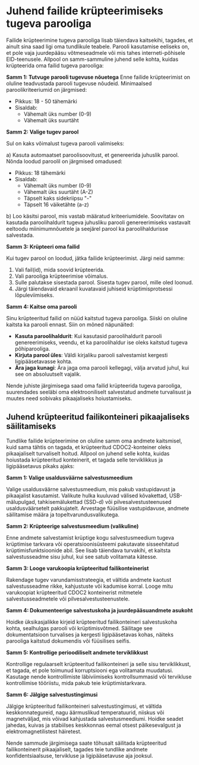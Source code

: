 # Juhend failide krüpteerimiseks tugeva parooliga

Failide krüpteerimine tugeva parooliga lisab täiendava kaitsekihi, tagades, et ainult sina saad ligi oma tundlikule teabele. Parooli kasutamise eeliseks on, et pole vaja juurdepääsu võtmeseadmele või mis tahes interneti-põhisele EID-teenusele. Allpool on samm-sammuline juhend selle kohta, kuidas krüpteerida oma failid tugeva parooliga:

**Samm 1: Tutvuge parooli tugevuse nõuetega**
Enne failide krüpteerimist on oluline teadvustada parooli tugevuse nõudeid. Minimaalsed paroolikriteeriumid on järgmised:

- Pikkus: 18 - 50 tähemärki
- Sisaldab:
  - Vähemalt üks number (0-9)
  - Vähemalt üks suurtäht

**Samm 2: Valige tugev parool**

Sul on kaks võimalust tugeva parooli valimiseks:

a) Kasuta automaatset paroolisoovitust, et genereerida juhuslik parool. Nõnda loodud paroolil on järgmised omadused:

- Pikkus: 18 tähemärki
- Sisaldab:
  - Vähemalt üks number (0-9)
  - Vähemalt üks suurtäht (A-Z)
  - Täpselt kaks sidekriipsu "-"
  - Täpselt 16 väiketähte (a-z)

b) Loo käsitsi parool, mis vastab määratud kriteeriumidele. Soovitatav on kasutada paroolihaldurit tugeva juhusliku parooli genereerimiseks vastavalt eeltoodu miinimumnõuetele ja seejärel parool ka paroolihaldurisse salvestada.

**Samm 3: Krüpteeri oma failid**

Kui tugev parool on loodud, jätka failide krüpteerimist. Järgi neid samme:

1. Vali fail(id), mida soovid krüpteerida.
2. Vali parooliga krüpteerimise võimalus.
3. Sulle palutakse sisestada parool. Sisesta tugev parool, mille oled loonud.
4. Järgi täiendavaid ekraanil kuvatavaid juhiseid krüptimisprotsessi lõpuleviimiseks.

**Samm 4: Kaitse oma parooli**

Sinu krüpteeritud failid on nüüd kaitstud tugeva parooliga. Siiski on oluline kaitsta ka parooli ennast. Siin on mõned näpunäited:

- **Kasuta paroolihaldurit**: Kui kasutasid paroolihaldurit parooli genereerimiseks, veendu, et ka paroolihaldur ise oleks kaitstud tugeva põhiparooliga.
- **Kirjuta parool üles**: Väldi kirjaliku parooli salvestamist kergesti ligipääsetavasse kohta.
- **Ära jaga kunagi**: Ära jaga oma parooli kellegagi, välja arvatud juhul, kui see on absoluutselt vajalik.

Nende juhiste järgimisega saad oma failid krüpteerida tugeva parooliga, suurendades seeläbi oma elektrooniliselt salvestatud andmete turvalisust ja muutes need sobivaks pikaajaliseks hoiustamiseks.

## Juhend krüpteeritud failikonteineri pikaajaliseks säilitamiseks

Tundlike failide krüpteerimine on oluline samm oma andmete kaitsmisel, kuid sama tähtis on tagada, et krüpteeritud CDOC2-konteiner oleks pikaajaliselt turvaliselt hoitud. Allpool on juhend selle kohta, kuidas hoiustada krüpteeritud konteinerit, et tagada selle terviklikkus ja ligipääsetavus pikaks ajaks:

**Samm 1: Valige usaldusväärne salvestusmeedium**

Valige usaldusväärne salvestusmeedium, mis pakub vastupidavust ja pikaajalist kasutamist. Valikute hulka kuuluvad välised kõvakettad, USB-mälupulgad, tahkisemälukettad (SSD-d) või pilvesalvestusteenused usaldusväärsetelt pakkujatelt. Arvestage füüsilise vastupidavuse, andmete säilitamise määra ja topeltvarundusvalikutega.

**Samm 2: Krüpteerige salvestusmeedium (valikuline)**

Enne andmete salvestamist krüptige kogu salvestusmeedium tugeva krüptimise tarkvara või operatsioonisüsteemi pakutavate sisseehitatud krüptimisfunktsioonide abil. See lisab täiendava turvakihi, et kaitsta salvestusseadme sisu juhul, kui see satub volitamata kätesse.

**Samm 3: Looge varukoopia krüpteeritud failikonteinerist**

Rakendage tugev varundamisstrateegia, et vältida andmete kaotust salvestusseadme rikke, kahjustuste või kadumise korral. Looge mitu varukoopiat krüpteeritud CDOC2 konteinerist mitmetele salvestusseadmetele või pilvesalvestusteenustele.

**Samm 4: Dokumenteerige salvestuskoha ja juurdepääsuandmete asukoht**

Hoidke üksikasjalikke kirjeid krüpteeritud failikonteineri salvestuskoha kohta, sealhulgas parooli või krüptimisvõtmed. Säilitage see dokumentatsioon turvalises ja kergesti ligipääsetavas kohas, näiteks parooliga kaitstud dokumendis või füüsilises seifis.

**Samm 5: Kontrollige perioodiliselt andmete terviklikkust**

Kontrollige regulaarselt krüpteeritud failikonteineri ja selle sisu terviklikkust, et tagada, et pole toimunud korruptsiooni ega volitamata muudatusi. Kasutage nende kontrollimiste läbiviimiseks kontrollsummasid või tervikluse kontrollimise tööriistu, mida pakub teie krüptimistarkvara.

**Samm 6: Jälgige salvestustingimusi**

Jälgige krüpteeritud failikonteineri salvestustingimusi, et vältida keskkonnategureid, nagu äärmuslikud temperatuurid, niiskus või magnetväljad, mis võivad kahjustada salvestusmeediumi. Hoidke seadet jahedas, kuivas ja stabiilses keskkonnas eemal otsest päikesevalgust ja elektromagnetilistest häiretest.

Nende sammude järgimisega saate tõhusalt säilitada krüpteeritud failikonteinerit pikaajaliselt, tagades teie tundlike andmete konfidentsiaalsuse, tervikluse ja ligipääsetavuse aja jooksul.
